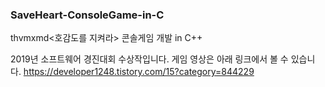 ### SaveHeart-ConsoleGame-in-C
thvmxmd<호감도를 지켜라> 콘솔게임 개발 in C++

2019년 소프트웨어 경진대회 수상작입니다.
게임 영상은 아래 링크에서 볼 수 있습니다.
https://developer1248.tistory.com/15?category=844229
